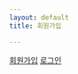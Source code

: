 ```yaml
---
layout: default
title: 회원가입

---
```

[회원가입](https://github.com/signup?ref_cta=Sign+up&ref_loc=header+logged+out&ref_page=%2F&source=header-home)
[로그인](https://github.com/login)
